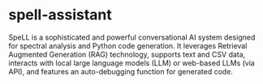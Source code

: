 # spell-assistant
SpeLL is a sophisticated and powerful conversational AI system designed for spectral analysis and Python code generation. It leverages Retrieval Augmented Generation (RAG) technology, supports text and CSV data, interacts with local large language models (LLM) or web-based LLMs (via API), and features an auto-debugging function for generated code.
